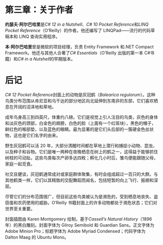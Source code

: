 # 第三章：关于作者

**约瑟夫·阿尔巴哈里**是*C# 12 in a Nutshell*、*C# 10 Pocket Reference*和*LINQ Pocket Reference*（O’Reilly）的作者。他还编写了 LINQPad——流行的代码草稿本和 LINQ 查询实用程序。

**本·阿尔巴哈里**曾是微软的项目经理，负责 Entity Framework 和.NET Compact Framework。他还与其他人合著了*C# Essentials*（O’Reilly 出版的第一本 C#书籍）和*C# in a Nutshell*的早期版本。

# 后记

*C# 12 Pocket Reference*封面上的动物是灰冠鹤（*Balearica regulorum*）。这种鸟类分布范围从肯尼亚和乌干达的部分地区向北延伸到东南非的东部，它们喜欢栖息在开阔的沼泽地和草地。

成年鸟身高三到四英尺，体重约八磅。它们是视觉上引人注目的鸟类，灰色的身体和淡灰色的颈部，白金色的翅膀，白色的脸（上面有一个红斑块），黑色的帽子，鲜红色的喉部垫，以及蓝色的眼睛。最为显著的是它们头后部的一簇硬金色丝状物，这也是它们名字的由来。

野生灰冠鹤可以活 20 年，大部分清醒时间都在草地上潜行和捕捉小动物、昆虫，以及种子和谷物。它们是唯一两种在夜晚栖息在树上的鹤之一，这得益于能够抓住树枝的可动趾。这些鸟类每次产卵多达四枚；孵化几小时后，雏鸟便能跟随父母，家庭一起觅食。

社交且健谈，灰冠鹤通常成对或家庭群体聚集，有时会组成超过一百只的大群。与其他鹤类一样，它们以其精致的交配舞蹈而闻名，包括短暂的向上飞行、振翅和深屈。

尽管它们的分布范围很广，但目前这些鸟类被认为是濒危的，受到栖息地丧失、盗窃蛋和农药使用的威胁。O’Reilly 书籍封面上的许多动物都处于濒危状态；它们对世界至关重要。

封面插图由 Karen Montgomery 绘制，基于*Cassell’s Natural History*（1896 年）的黑白雕刻。封面字体为 Gilroy Semibold 和 Guardian Sans。正文字体为 Adobe Minion Pro；标题字体为 Adobe Myriad Condensed；代码字体为 Dalton Maag 的 Ubuntu Mono。
